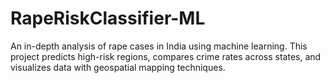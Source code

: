 # RapeRiskClassifier-ML
An in-depth analysis of rape cases in India using machine learning. This project predicts high-risk regions, compares crime rates across states, and visualizes data with geospatial mapping techniques.
